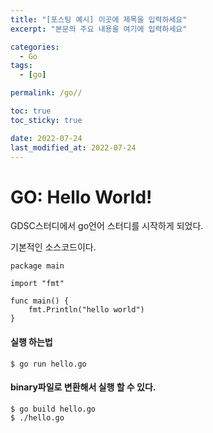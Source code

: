```yaml
---
title: "[포스팅 예시] 이곳에 제목을 입력하세요"
excerpt: "본문의 주요 내용을 여기에 입력하세요"

categories:
  - Go
tags:
  - [go]

permalink: /go//

toc: true
toc_sticky: true

date: 2022-07-24
last_modified_at: 2022-07-24
---
```



# GO: Hello World!

GDSC스터디에서 go언어 스터디를 시작하게 되었다. 

기본적인 소스코드이다.

```
package main

import "fmt"

func main() {
	fmt.Println("hello world")
}
```



#### 실행 하는법 
```
$ go run hello.go
```

#### binary파일로 변환해서 실행 할 수 있다. 
```
$ go build hello.go 
$ ./hello.go
```
